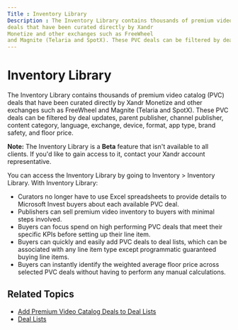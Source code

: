 ```yaml
---
Title : Inventory Library
Description : The Inventory Library contains thousands of premium video catalog (PVC)
deals that have been curated directly by Xandr
Monetize and other exchanges such as FreeWheel
and Magnite (Telaria and SpotX). These PVC deals can be filtered by deal
---
```



# Inventory Library



The Inventory Library contains thousands of premium video catalog (PVC)
deals that have been curated directly by Xandr
Monetize and other exchanges such as FreeWheel
and Magnite (Telaria and SpotX). These PVC deals can be filtered by deal
updates, parent publisher, channel publisher, content category,
language, exchange, device, format, app type, brand safety, and floor
price.



<b>Note:</b> The Inventory Library is a
**Beta** feature that isn't available to all clients. If you'd like to
gain access to it, contact your Xandr account
representative.



You can access the Inventory Library by going to
Inventory
\> Inventory Library. With
Inventory Library:

- Curators no longer have to use Excel spreadsheets to provide details
  to Microsoft Invest buyers about each available
  PVC deal.
- Publishers can sell premium video inventory to buyers with minimal
  steps involved.
- Buyers can focus spend on high performing PVC deals that meet their
  specific KPIs before setting up their line item.
- Buyers can quickly and easily add PVC deals to deal lists, which can
  be associated with any line item type except programmatic guaranteed
  buying line items.
- Buyers can instantly identify the weighted average floor price across
  selected PVC deals without having to perform any manual calculations.



## Related Topics

- <a href="add-premium-video-catalog-deals-to-deal-lists.md"
  class="xref"
  title="Using the Inventory Library, buyers can add premium video catalog (PVC) deals to new and existing deal lists for all line item types except programmatic guaranteed buying line items.">Add
  Premium Video Catalog Deals to Deal Lists</a>
- <a href="deal-lists.md" class="xref">Deal Lists</a>







